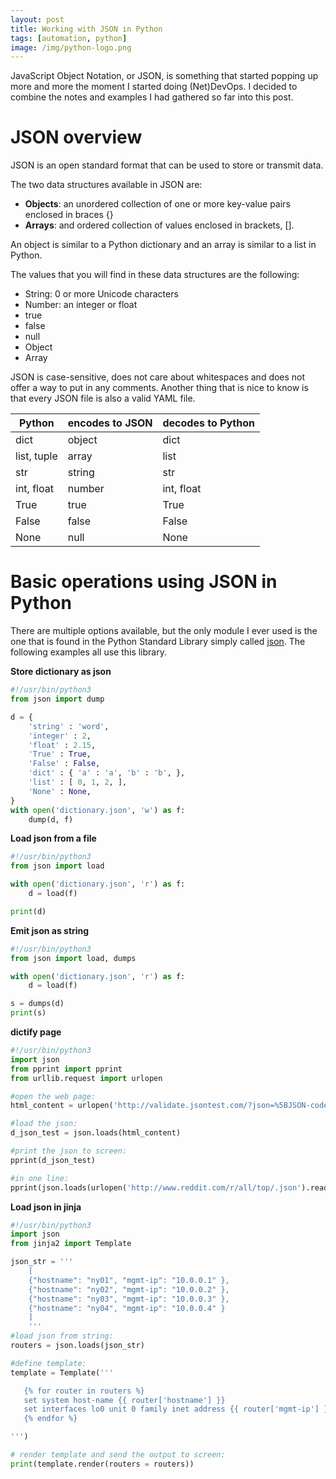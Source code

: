 ```yaml
---
layout: post
title: Working with JSON in Python
tags: [automation, python]
image: /img/python-logo.png
---
```


JavaScript Object Notation, or JSON, is something that started popping up more and more the moment I started doing (Net)DevOps. I decided to combine the notes and examples I had gathered so far into this post.


JSON overview
=============

JSON is an open standard format that can be used to store or transmit data. 

The two data structures available in JSON are:
-	<b>Objects</b>: an unordered collection of one or more key-value pairs enclosed in braces {}
-	<b>Arrays</b>: and ordered collection of values enclosed in brackets, [].

An object is similar to a Python dictionary and an array is similar to a list in Python.

The values that you will find in these data structures are the following:
-	String: 0 or more Unicode characters
-	Number: an integer or float
-	true
-	false
-	null
-	Object
-	Array

JSON is case-sensitive, does not care about whitespaces and does not offer a way to put in any comments. Another thing that is nice to know is that every JSON file is also a valid YAML file.


| Python              | encodes to JSON | decodes to Python |
| ------------------- | --------------- | ----------------- |
| dict                | object          | dict              |
| list, tuple         | array           | list              |
| str                 | string          | str               |
| int, float          | number          | int, float        |
| True                | true            | True              |
| False               | false           | False             |
| None                | null            | None              |


Basic operations using JSON in Python
=====================================

There are multiple options available, but the only module I ever used is the one that is found in the Python Standard Library simply called [json](https://docs.python.org/3/library/json.html). The following examples all use this library.


<b>Store dictionary as json</b>


```python
#!/usr/bin/python3
from json import dump

d = {
    'string' : 'word',
    'integer' : 2,
    'float' : 2.15,
    'True' : True,
    'False' : False,
    'dict' : { 'a' : 'a', 'b' : 'b', },
    'list' : [ 0, 1, 2, ],
    'None' : None,
}
with open('dictionary.json', 'w') as f:
    dump(d, f)
```

<b>Load json from a file</b>

```python
#!/usr/bin/python3
from json import load

with open('dictionary.json', 'r') as f:    
    d = load(f)

print(d)
```

<b>Emit json as string</b>

```python
#!/usr/bin/python3
from json import load, dumps

with open('dictionary.json', 'r') as f:    
    d = load(f)

s = dumps(d)
print(s)

```

<b>dictify page</b>


```python
#!/usr/bin/python3
import json
from pprint import pprint
from urllib.request import urlopen

#open the web page:
html_content = urlopen('http://validate.jsontest.com/?json=%5BJSON-code-to-validate%5D').read()  

#load the json:
d_json_test = json.loads(html_content)

#print the json to screen:
pprint(d_json_test)

#in one line:
pprint(json.loads(urlopen('http://www.reddit.com/r/all/top/.json').read()))
```

<b>Load json in jinja</b>


```python
#!/usr/bin/python3
import json
from jinja2 import Template

json_str = '''
    [
    {"hostname": "ny01", "mgmt-ip": "10.0.0.1" }, 
    {"hostname": "ny02", "mgmt-ip": "10.0.0.2" }, 
    {"hostname": "ny03", "mgmt-ip": "10.0.0.3" }, 
    {"hostname": "ny04", "mgmt-ip": "10.0.0.4" }
    ]
    '''
#load json from string:
routers = json.loads(json_str)

#define template:
template = Template('''

   {% for router in routers %}
   set system host-name {{ router['hostname'] }}
   set interfaces lo0 unit 0 family inet address {{ router['mgmt-ip'] }} primary
   {% endfor %}

''')

# render template and send the output to screen:
print(template.render(routers = routers))
```